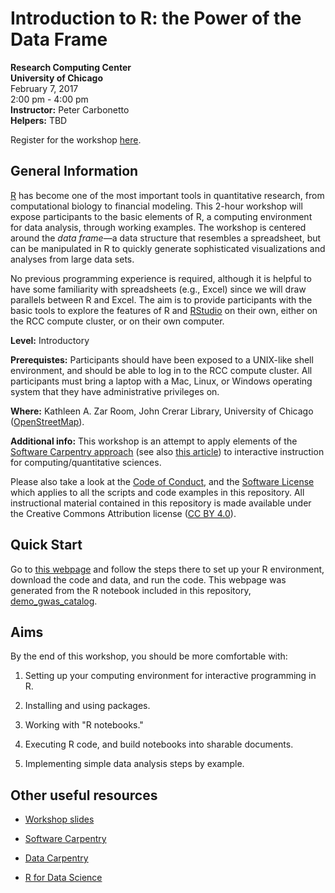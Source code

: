 # Introduction to R: the Power of the Data Frame
**Research Computing Center<br>
University of Chicago**<br>
February 7, 2017<br>
2:00 pm - 4:00 pm<br>
**Instructor:** Peter Carbonetto<br>
**Helpers:** TBD

Register for the workshop
[here](https://training.uchicago.edu/course_detail.cfm?course_id=1547).

## General Information

[R](http://cran.r-project.org) has become one of the most important
tools in quantitative research, from computational biology to
financial modeling. This 2-hour workshop will expose participants to
the basic elements of R, a computing environment for data analysis,
through working examples. The workshop is centered around the *data
frame*—a data structure that resembles a spreadsheet, but can be
manipulated in R to quickly generate sophisticated visualizations and
analyses from large data sets.

No previous programming experience is required, although it is helpful
to have some familiarity with spreadsheets (e.g., Excel) since we will
draw parallels between R and Excel. The aim is to provide participants
with the basic tools to explore the features of R and
[RStudio](https://www.rstudio.com/products/rstudio) on their own,
either on the RCC compute cluster, or on their own computer.

**Level:** Introductory

**Prerequistes:** Participants should have been exposed to a UNIX-like
shell environment, and should be able to log in to the RCC compute
cluster. All participants must bring a laptop with a Mac, Linux, or
Windows operating system that they have administrative privileges on.

**Where:** Kathleen A. Zar Room, John Crerar Library, University of
  Chicago ([OpenStreetMap](https://www.openstreetmap.org/search?query=john%20crerar%20library#map=18/41.79053/-87.60282)).

**Additional info:** This workshop is an attempt to apply elements of
the
[Software Carpentry approach](http://software-carpentry.org/lessons)
(see also
[this article](http://dx.doi.org/10.12688/f1000research.3-62.v2)) to
interactive instruction for computing/quantitative sciences.

Please also take a look at the [Code of Conduct](conduct.md), and the
[Software License](LICENSE) which applies to all the scripts and code
examples in this repository. All instructional material contained in
this repository is made available under the Creative Commons
Attribution license
([CC BY 4.0](https://creativecommons.org/licenses/by/4.0)).

## Quick Start

Go to
[this webpage](https://rcc-uchicago.github.io/R-intro/demo_gwas_catalog.html)
and follow the steps there to set up your R environment, download the
code and data, and run the code. This webpage was generated from the R
notebook included in this repository,
[demo_gwas_catalog](docs/demo_gwas_catalog.Rmd).

## Aims

By the end of this workshop, you should be more comfortable with:

1. Setting up your computing environment for interactive programming in R.

2. Installing and using packages.

3. Working with "R notebooks."

4. Executing R code, and build notebooks into sharable documents.

5. Implementing simple data analysis steps by example.

## Other useful resources

+ [Workshop slides](assets/slides.pdf)

+ [Software Carpentry](http://software-carpentry.org/lessons)
  
* [Data Carpentry](http://www.datacarpentry.org/lessons)

* [R for Data Science](http://r4ds.had.co.nz)

